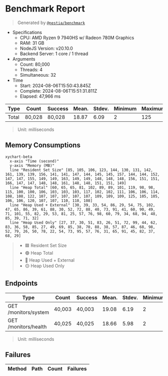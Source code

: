 # Benchmark Report
> Generated by [`@nestia/benchmark`](https://github.com/samchon/nestia)

  - Specifications
    - CPU: AMD Ryzen 9 7940HS w/ Radeon 780M Graphics     
    - RAM: 31 GB
    - NodeJS Version: v20.10.0
    - Backend Server: 1 core / 1 thread
  - Arguments
    - Count: 80,000
    - Threads: 4
    - Simultaneous: 32
  - Time
    - Start: 2024-08-06T15:50:43.845Z
    - Complete: 2024-08-06T15:51:31.811Z
    - Elapsed: 47,966 ms

Type | Count | Success | Mean. | Stdev. | Minimum | Maximum
----|----|----|----|----|----|----
Total | 80,028 | 80,028 | 18.87 | 6.09 | 2 | 125

> Unit: milliseconds

## Memory Consumptions
```mermaid
xychart-beta
  x-axis "Time (second)"
  y-axis "Memory (MB)"
  line "Resident Set Size" [85, 105, 106, 123, 144, 130, 131, 142, 161, 139, 139, 156, 141, 141, 147, 144, 145, 145, 157, 144, 144, 152, 147, 147, 155, 149, 149, 163, 149, 149, 148, 148, 148, 156, 151, 151, 166, 147, 147, 148, 148, 161, 148, 148, 151, 151, 149]
  line "Heap Total" [60, 65, 65, 81, 102, 89, 89, 101, 119, 98, 98, 115, 100, 100, 106, 103, 103, 103, 117, 102, 102, 111, 106, 106, 114, 108, 108, 122, 107, 107, 107, 107, 107, 109, 109, 109, 125, 105, 105, 106, 106, 120, 107, 107, 110, 110, 108]
  line "Heap Used + External" [30, 39, 33, 54, 86, 29, 54, 75, 102, 47, 65, 86, 39, 61, 88, 30, 52, 72, 88, 40, 73, 91, 41, 60, 90, 49, 71, 101, 55, 82, 29, 53, 81, 25, 57, 76, 98, 60, 79, 34, 68, 94, 48, 85, 39, 71, 32]
  line "Heap Used Only" [27, 37, 30, 51, 83, 26, 51, 72, 99, 44, 62, 83, 36, 58, 85, 27, 49, 69, 85, 38, 70, 88, 38, 57, 87, 46, 68, 98, 52, 79, 26, 50, 78, 22, 54, 73, 95, 57, 76, 31, 65, 91, 45, 82, 37, 68, 29]
```

> - 🟦 Resident Set Size
> - 🟢 Heap Total
> - 🔴 Heap Used + External
> - 🟡 Heap Used Only

## Endpoints
Type | Count | Success | Mean. | Stdev. | Minimum | Maximum
----|----|----|----|----|----|----
GET /monitors/system | 40,003 | 40,003 | 19.08 | 6.19 | 2 | 114
GET /monitors/health | 40,025 | 40,025 | 18.66 | 5.98 | 2 | 125

> Unit: milliseconds

## Failures
Method | Path | Count | Failures
-------|------|-------|----------